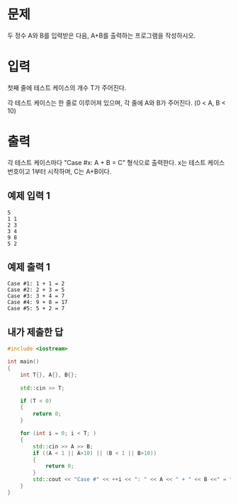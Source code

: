 문제
==============
두 정수 A와 B를 입력받은 다음, A+B를 출력하는 프로그램을 작성하시오.

입력
====================
첫째 줄에 테스트 케이스의 개수 T가 주어진다.

각 테스트 케이스는 한 줄로 이루어져 있으며, 각 줄에 A와 B가 주어진다. (0 < A, B < 10)

출력
==================
각 테스트 케이스마다 "Case #x: A + B = C" 형식으로 출력한다. x는 테스트 케이스 번호이고 1부터 시작하며, C는 A+B이다.

예제 입력 1 
-------------

```
5   
1 1   
2 3   
3 4   
9 8   
5 2
```

예제 출력 1 
-------------

```
Case #1: 1 + 1 = 2   
Case #2: 2 + 3 = 5   
Case #3: 3 + 4 = 7   
Case #4: 9 + 8 = 17   
Case #5: 5 + 2 = 7
```

내가 제출한 답
--------------------

```cpp
#include <iostream>

int main()
{
	int T{}, A{}, B{};
	
	std::cin >> T;

	if (T < 0)
	{
		return 0;
	}

	for (int i = 0; i < T; )
	{
		std::cin >> A >> B;
		if ((A < 1 || A>10) || (B < 1 || B>10))
		{
			return 0;
		}
		std::cout << "Case #" << ++i << ": " << A << " + " << B <<" = " << A + B << "\n";
	}
}
```
